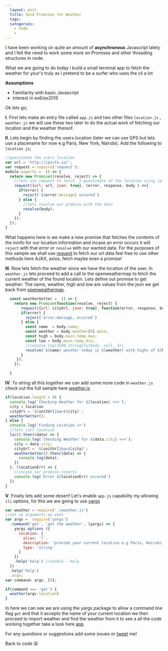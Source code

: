 ```yaml
---
  layout: post
  title: Send Promises for Weather
  tags:
  categories:
    - node
    -
---
```


I have been working on quite an amount of **asynchronous** Javascript lately and I felt the need to work some more on Promises and other threading structures in node.

What we are going to do today i build a small terminal app to fetch the weather for your's truly as I pretend to be a surfer who uses the cli a lot

**Assumptions**

* Familiarity with basic Javascript
* Interest in es6/es2015


Ok lets go;

**I**. First lets make an entry file called `app.js` and two other files `location.js` , `weather.js` we will use these two later to do the actual work of fetching our location and the weather thereof.

**II**. Lets begin by finding the users location (later we can use GPS but lets use a placename for now e.g Paris, New York, Nairobi). Add the following to `location.js`;
```javascript
//guestimate the users location
var url = 'http://ipinfo.io/';
var request = require('request');
module.exports =  () => {
  return new Promise((resolve, reject) => {
    //lets use request to fetch  a guestimate of the location using ip
    request({url: url, json: true}, (error, response, body ) =>{
      if(error) {
        reject(`${error.message} occured`)
      } else {
        //lets resolve our promise with the data
        resolve(body);
      }
    });
  });
}
```
What happens here is we make a new promise that fetches the contents of the ininfo for our location information and incase an error occurs it will `reject` with that error or `resolve` with our wanted data. For the purposes of this sample we shall use [request](https://yarnpkg.com/en/package/request)
to fetch our url data feel free to use other methods here AJAX, axios, fetch  maybe even a promise!

**III**. Now lets fetch the weather since we have the location of the user. In `weather.js` lets proceed to add a call to the openweathermap to fetch the current weather of the found location. Lets define out promise to get weather:
The name, weather, high and low are values from the json we get back from [openweathermap](http://openweathermap.org).

```javascript
  const weatherGetter =  () => {
    return new Promise(function(resolve, reject) {
       request({url: cityUrl, json: true}, function(error, response, body ) {
       if(error) {
         reject(`error.message, occured`)
       } else {
         const name  = body.name;
         const weather = body.weather[0].main;
         const high = body.main.temp_max;
         const low = body.main.temp_min;
         //console.log(JSON.stringify(body, null, 4))
         resolve(`${name} weather today is ${weather} with highs of ${high} celcius and lows of ${low} celcius`)
       }
     });
    });

  }
```

**IV**. To string all this together we can add some more code in `weather.js` check out the full sample here [weather.js](https://github.com/zacck/async-js-/blob/master/weather.js)

```javascript
if(location.length > 0) {
  console.log(`Checking Weather for ${location} >>>`);
  city = location
  cityUrl = `${unitUrl}&q=${city}`;
  weatherGetter();
} else {
  console.log('Finding Location >>')
  //lets call location
  loc().then((data) => {
    console.log(`Checking Weather for ${data.city} >>>`);
    city = data.city;
    cityUrl = `${unitUrl}&q=${city}`;
    weatherGetter().then((data) => {
      console.log(data);
    })
  }, (locationErr) => {
    //incase our promise rejects
    console.log(`Error ${locationErr} occured`)
  })
}
```

**V**. Finally lets add some desert! Let's enable `app.js` capability my allowing `cli` options, for this we are going to use [yargs](https://yarnpkg.com/en/package/yargs)

```javascript
var weather = require('./weather.js')
//set up arguments we want
var argv =  require('yargs')
  .command('get', 'get the weather', (yargs) => {
    yargs.options ({
      location: {
        alias: 'l',
        description: 'provide your current location e.g Paris, Nairobi',
        type: 'string'
      }
    })
    .help('help') //enable --help
  })
  .help('help')
  .argv;
var command= argv._[0];

if(command === 'get') {
  weather(argv.location)
}
```

In here we can see we are using the yargs package to allow a command line flag `get` and that it accepts the name of your current location we then proceed to import weather and find the weather from it to see a all the code working together take a look here [app](https://github.com/zacck/async-js-)

For any questions or suggestions add some issues or [tweet](https://twitter.com/noob_developer) me!

Back to code &#x1f61d;
